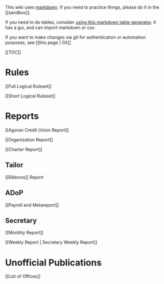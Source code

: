 This wiki uses [markdown](https://github.com/adam-p/markdown-here/wiki/Markdown-Cheatsheet). If you need to practice things, please do it in the [[sandbox]].

If you need to do tables, consider [using this markdown table generator](http://www.tablesgenerator.com/markdown_tables). It has a gui, and can import markdown or csv.

If you want to make changes via git for authentication or automation purposes, see [[this page | Git]]

[[_TOC_]]

# Rules

[[Full Logical Ruleset]]

[[Short Logical Ruleset]]

# Reports

[[Agoran Credit Union Report]]

[[Organization Report]]

[[Charter Report]]

## Tailor

[[Ribbons]] Report

## ADoP

[[Payroll and Metareport]]

## Secretary

[[Monthly Report]]

[[Weekly Report | Secretary Weekly Report]]

# Unofficial Publications

[[List of Offices]]